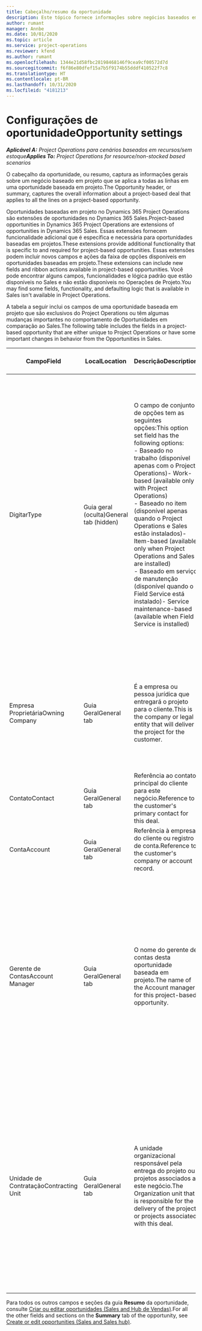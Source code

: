 ```yaml
---
title: Cabeçalho/resumo da oportunidade
description: Este tópico fornece informações sobre negócios baseados em projeto e linhas de oportunidade com base em projeto.
author: rumant
manager: Annbe
ms.date: 10/01/2020
ms.topic: article
ms.service: project-operations
ms.reviewer: kfend
ms.author: rumant
ms.openlocfilehash: 1344e21d58fbc28198468146f9cea9cf00572d7d
ms.sourcegitcommit: f6f86e80dfef15a7b5f9174b55dddf410522f7c8
ms.translationtype: HT
ms.contentlocale: pt-BR
ms.lasthandoff: 10/31/2020
ms.locfileid: "4181213"
---
```

# <a name="opportunity-settings"></a><span data-ttu-id="b41d1-103">Configurações de oportunidade</span><span class="sxs-lookup"><span data-stu-id="b41d1-103">Opportunity settings</span></span>

<span data-ttu-id="b41d1-104">_**Aplicável A:** Project Operations para cenários baseados em recursos/sem estoque_</span><span class="sxs-lookup"><span data-stu-id="b41d1-104">_**Applies To:** Project Operations for resource/non-stocked based scenarios_</span></span>


<span data-ttu-id="b41d1-105">O cabeçalho da oportunidade, ou resumo, captura as informações gerais sobre um negócio baseado em projeto que se aplica a todas as linhas em uma oportunidade baseada em projeto.</span><span class="sxs-lookup"><span data-stu-id="b41d1-105">The Opportunity header, or summary, captures the overall information about a project-based deal that applies to all the lines on a project-based opportunity.</span></span>

<span data-ttu-id="b41d1-106">Oportunidades baseadas em projeto no Dynamics 365 Project Operations são extensões de oportunidades no Dynamics 365 Sales.</span><span class="sxs-lookup"><span data-stu-id="b41d1-106">Project-based opportunities in Dynamics 365 Project Operations are extensions of opportunities in Dynamics 365 Sales.</span></span> <span data-ttu-id="b41d1-107">Essas extensões fornecem funcionalidade adicional que é específica e necessária para oportunidades baseadas em projetos.</span><span class="sxs-lookup"><span data-stu-id="b41d1-107">These extensions provide additional functionality that is specific to and required for project-based opportunities.</span></span> <span data-ttu-id="b41d1-108">Essas extensões podem incluir novos campos e ações da faixa de opções disponíveis em oportunidades baseadas em projeto.</span><span class="sxs-lookup"><span data-stu-id="b41d1-108">These extensions can include new fields and ribbon actions available in project-based opportunities.</span></span> <span data-ttu-id="b41d1-109">Você pode encontrar alguns campos, funcionalidades e lógica padrão que estão disponíveis no Sales e não estão disponíveis no Operações de Projeto.</span><span class="sxs-lookup"><span data-stu-id="b41d1-109">You may find some fields, functionality, and defaulting logic that is available in Sales isn't available in Project Operations.</span></span>

<span data-ttu-id="b41d1-110">A tabela a seguir inclui os campos de uma oportunidade baseada em projeto que são exclusivos do Project Operations ou têm algumas mudanças importantes no comportamento de Oportunidades em comparação ao Sales.</span><span class="sxs-lookup"><span data-stu-id="b41d1-110">The following table includes the fields in a project-based opportunity that are either unique to Project Operations or have some important changes in behavior from the Opportunities in Sales.</span></span>

| <span data-ttu-id="b41d1-111">**Campo**</span><span class="sxs-lookup"><span data-stu-id="b41d1-111">**Field**</span></span> | <span data-ttu-id="b41d1-112">**Local**</span><span class="sxs-lookup"><span data-stu-id="b41d1-112">**Location**</span></span> | <span data-ttu-id="b41d1-113">**Descrição**</span><span class="sxs-lookup"><span data-stu-id="b41d1-113">**Description**</span></span> | <span data-ttu-id="b41d1-114">**Impacto a jusante**</span><span class="sxs-lookup"><span data-stu-id="b41d1-114">**Downstream impact**</span></span> |
| --- | --- | --- | --- |
| <span data-ttu-id="b41d1-115">Digitar</span><span class="sxs-lookup"><span data-stu-id="b41d1-115">Type</span></span> | <span data-ttu-id="b41d1-116">Guia geral (oculta)</span><span class="sxs-lookup"><span data-stu-id="b41d1-116">General tab (hidden)</span></span> | <span data-ttu-id="b41d1-117">O campo de conjunto de opções tem as seguintes opções:</span><span class="sxs-lookup"><span data-stu-id="b41d1-117">This option set field has the following options:</span></span></br><span data-ttu-id="b41d1-118">- Baseado no trabalho (disponível apenas com o Project Operations)</span><span class="sxs-lookup"><span data-stu-id="b41d1-118">- Work-based (available only with Project Operations)</span></span></br><span data-ttu-id="b41d1-119">- Baseado no item (disponível apenas quando o Project Operations e Sales estão instalados)</span><span class="sxs-lookup"><span data-stu-id="b41d1-119">- Item-based (available only when Project Operations and Sales are installed)</span></span></br><span data-ttu-id="b41d1-120">- Baseado em serviço de manutenção (disponível quando o Field Service está instalado)</span><span class="sxs-lookup"><span data-stu-id="b41d1-120">- Service maintenance-based (available when Field Service is installed)</span></span> | <span data-ttu-id="b41d1-121">Quando você usa o Project Operations, o valor deste campo é automaticamente definido como **Baseado em trabalho**, o que classifica a oportunidade como baseada em projeto.</span><span class="sxs-lookup"><span data-stu-id="b41d1-121">When you use Project Operations, this field value is automatically set to **Work-based** which classifies the Opportunity as project-based.</span></span> <span data-ttu-id="b41d1-122">Uma oportunidade deve ser baseada em projeto para habilitar todas as extensões e funcionalidades específicas do projeto no processo de vendas posterior para este negócio.</span><span class="sxs-lookup"><span data-stu-id="b41d1-122">An Opportunity should be project-based to enable all project-specific extensions and functionality in the downstream sales process for this deal.</span></span> |
| <span data-ttu-id="b41d1-123">Empresa Proprietária</span><span class="sxs-lookup"><span data-stu-id="b41d1-123">Owning Company</span></span> | <span data-ttu-id="b41d1-124">Guia Geral</span><span class="sxs-lookup"><span data-stu-id="b41d1-124">General tab</span></span> | <span data-ttu-id="b41d1-125">É a empresa ou pessoa jurídica que entregará o projeto para o cliente.</span><span class="sxs-lookup"><span data-stu-id="b41d1-125">This is the company or legal entity that will deliver the project for the customer.</span></span> | <span data-ttu-id="b41d1-126">As informações deste campo serão copiadas para o campo correspondente na cotação do projeto que é criada a partir desta oportunidade.</span><span class="sxs-lookup"><span data-stu-id="b41d1-126">This field information will be copied to the corresponding field on the Project quote that is created from this Opportunity.</span></span> |
| <span data-ttu-id="b41d1-127">Contato</span><span class="sxs-lookup"><span data-stu-id="b41d1-127">Contact</span></span> | <span data-ttu-id="b41d1-128">Guia Geral</span><span class="sxs-lookup"><span data-stu-id="b41d1-128">General tab</span></span> | <span data-ttu-id="b41d1-129">Referência ao contato principal do cliente para este negócio.</span><span class="sxs-lookup"><span data-stu-id="b41d1-129">Reference to the customer's primary contact for this deal.</span></span> | |
| <span data-ttu-id="b41d1-130">Conta</span><span class="sxs-lookup"><span data-stu-id="b41d1-130">Account</span></span> | <span data-ttu-id="b41d1-131">Guia Geral</span><span class="sxs-lookup"><span data-stu-id="b41d1-131">General tab</span></span> | <span data-ttu-id="b41d1-132">Referência à empresa do cliente ou registro de conta.</span><span class="sxs-lookup"><span data-stu-id="b41d1-132">Reference to the customer's company or account record.</span></span> | |
| <span data-ttu-id="b41d1-133">Gerente de Contas</span><span class="sxs-lookup"><span data-stu-id="b41d1-133">Account Manager</span></span> | <span data-ttu-id="b41d1-134">Guia Geral</span><span class="sxs-lookup"><span data-stu-id="b41d1-134">General tab</span></span> | <span data-ttu-id="b41d1-135">O nome do gerente de contas desta oportunidade baseada em projeto.</span><span class="sxs-lookup"><span data-stu-id="b41d1-135">The name of the Account manager for this project-based opportunity.</span></span> | <span data-ttu-id="b41d1-136">O gerente de contas é responsável por gerenciar o relacionamento com o cliente até a conclusão deste projeto.</span><span class="sxs-lookup"><span data-stu-id="b41d1-136">The Account manager is responsible for managing the relationship with the customer through the completion of this project.</span></span> <span data-ttu-id="b41d1-137">Com base no registro de recurso reservável vinculado ao gerente de contas, a unidade de contratação é padronizada.</span><span class="sxs-lookup"><span data-stu-id="b41d1-137">Based on the bookable resource record tied to the Account manager, the contracting unit is defaulted.</span></span> |
| <span data-ttu-id="b41d1-138">Unidade de Contratação</span><span class="sxs-lookup"><span data-stu-id="b41d1-138">Contracting Unit</span></span> | <span data-ttu-id="b41d1-139">Guia Geral</span><span class="sxs-lookup"><span data-stu-id="b41d1-139">General tab</span></span> | <span data-ttu-id="b41d1-140">A unidade organizacional responsável pela entrega do projeto ou projetos associados a este negócio.</span><span class="sxs-lookup"><span data-stu-id="b41d1-140">The Organization unit that is responsible for the delivery of the project or projects associated with this deal.</span></span> | <span data-ttu-id="b41d1-141">A unidade de contratação é a divisão da empresa que concluirá os projetos após o fechamento do negócio.</span><span class="sxs-lookup"><span data-stu-id="b41d1-141">The contracting unit is the division of the company that will complete the project(s) after the deal is closed.</span></span> <span data-ttu-id="b41d1-142">Cada unidade de contratação tem uma moeda, e essa moeda é usada para relatar os custos estimados e reais incorridos durante o projeto.</span><span class="sxs-lookup"><span data-stu-id="b41d1-142">Every contracting unit has a currency, and this currency is used to report estimated and actual costs incurred during the project.</span></span> |

<span data-ttu-id="b41d1-143">Para todos os outros campos e seções da guia **Resumo** da oportunidade, consulte [Criar ou editar oportunidades (Sales and Hub de Vendas)](https://docs.microsoft.com/dynamics365/sales-enterprise/create-edit-opportunity-sales).</span><span class="sxs-lookup"><span data-stu-id="b41d1-143">For all the other fields and sections on the **Summary** tab of the opportunity, see [Create or edit opportunities (Sales and Sales hub)](https://docs.microsoft.com/dynamics365/sales-enterprise/create-edit-opportunity-sales).</span></span>
